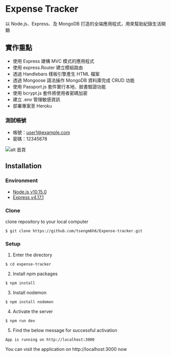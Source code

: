 # Expense Tracker
以 Node.js、Express、及 MongoDB 打造的全端應用程式，用來幫助紀錄生活開銷

## 實作重點
- 使用 Express 建構 MVC 模式的應用程式
- 使用 express.Router 建立模組路由
- 透過 Handlebars 樣板引擎產生 HTML 檔案
- 透過 Mongoose 語法操作 MongoDB 資料庫完成 CRUD 功能
- 使用 Passport.js 套件實行本地、臉書驗證功能
- 使用 bcrypt.js 套件將使用者密碼加密
- 建立 .env 管理敏感資訊
- 部署專案至 Heroku
### 測試帳號
- 帳號：user1@example.com
- 密碼：12345678


![alt 首頁](https://i.imgur.com/G6bR6Bk.gif)

## Installation

### Environment
* [Node.js v10.15.0](https://nodejs.org/en/download/)
* [Express v4.17.1](https://www.npmjs.com/package/express)

### Clone
clone repository to your local computer
```
$ git clone https://github.com/tsengm6h6/Expense-tracker.git
```

### Setup
1. Enter the directory
```
$ cd expense-tracker
```

2. Install npm packages
```
$ npm install
```

3. Install nodemon
```
$ npm install nodemon
```

4. Activate the server
```
$ npm run dev
```

5. Find the below message for successful activation
```
App is running on http://localhost:3000
```
You can visit the application on http://localhost:3000 now

